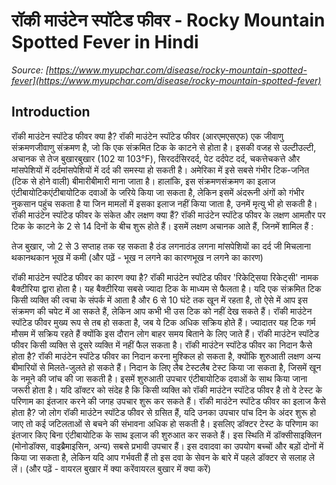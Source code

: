 # रॉकी माउंटेन स्पॉटेड फीवर - Rocky Mountain Spotted Fever in Hindi
_Source: [https://www.myupchar.com/disease/rocky-mountain-spotted-fever](https://www.myupchar.com/disease/rocky-mountain-spotted-fever)_

## Introduction
रॉकी माउंटेन स्पॉटेड फीवर क्या है?
रॉकी माउंटेन स्पॉटेड फीवर (आरएमएसएफ) एक जीवाणु संक्रमणजीवाणु संक्रमण है, जो कि एक संक्रमित टिक के काटने से होता है। इसकी वजह से उल्टीउल्टी, अचानक से तेज बुखारबुखार (102 या 103°F), सिरदर्दसिरदर्द, पेट दर्दपेट दर्द, चकत्तेचकत्ते और मांसपेशियों में दर्दमांसपेशियों में दर्द की समस्या हो सकती है। अमेरिका में इसे सबसे गंभीर टिक-जनित (टिक से होने वाली) बीमारीबीमारी माना जाता है।
हालांकि, इस संक्रमणसंक्रमण का इलाज एंटीबायोटिकएंटीबायोटिक दवाओं के जरिये किया जा सकता है, लेकिन इसमें अंदरूनी अंगों को गंभीर नुकसान पहुंच सकता है या जिन मामलों में इसका इलाज नहीं किया जाता है, उनमें मृत्यु भी हो सकती है।
रॉकी माउंटेन स्पॉटेड फीवर के संकेत और लक्षण क्या हैं?
रॉकी माउंटेन स्पॉटेड फीवर के लक्षण आमतौर पर टिक के काटने के 2 से 14 दिनों के बीच शुरू होते हैं। इसमें लक्षण अचानक आते हैं, जिनमें शामिल हैं :

तेज बुखार, जो 2 से 3 सप्ताह तक रह सकता है
ठंड लगनाठंड लगना
मांसपेशियों का दर्द
जी मिचलाना
थकानथकान
भूख में कमी (और पढ़ें - भूख न लगने का कारणभूख न लगने का कारण)

रॉकी माउंटेन स्पॉटेड फीवर का कारण क्या है?
रॉकी माउंटेन स्पॉटेड फीवर 'रिकेट्सिया रिकेट्सी' नामक बैक्टीरिया द्वारा होता है। यह बैक्टीरिया सबसे ज्यादा टिक के माध्यम से फैलता है। यदि एक संक्रमित टिक किसी व्यक्ति की त्वचा के संपर्क में आता है और 6 से 10 घंटे तक खून में रहता है, तो ऐसे में आप इस संक्रमण की चपेट में आ सकते हैं, लेकिन आप कभी भी उस टिक को नहीं देख सकते हैं।
रॉकी माउंटेन स्पॉटेड फीवर मुख्य रूप से तब हो सकता है, जब ये टिक अधिक सक्रिय होते हैं। ज्यादातर यह टिक गर्म मौसम में सक्रिय रहते हैं क्योंकि इस दौरान लोग बाहर समय बिताने के लिए जाते हैं। रॉकी माउंटेन स्पॉटेड फीवर किसी व्यक्ति से दूसरे व्यक्ति में नहीं फैल सकता है।
रॉकी माउंटेन स्पॉटेड फीवर का निदान कैसे होता है?
रॉकी माउंटेन स्पॉटेड फीवर का निदान करना मुश्किल हो सकता है, क्योंकि शुरुआती लक्षण अन्य बीमारियों से मिलते-जुलते हो सकते हैं।
निदान के लिए लैब टेस्टलैब टेस्ट किया जा सकता है, जिसमें खून के नमूने की जांच की जा सकती है। इसमें शुरुआती उपचार एंटीबायोटिक दवाओं के साथ किया जाना जरूरी होता है। यदि डॉक्टर को संदेह है कि किसी व्यक्ति को रॉकी माउंटेन स्पॉटेड फीवर है तो वे टेस्ट के परिणाम का इंतजार करने की जगह उपचार शुरू कर सकते हैं।
रॉकी माउंटेन स्पॉटेड फीवर का इलाज कैसे होता है?
जो लोग रॉकी माउंटेन स्पॉटेड फीवर से ग्रसित हैं, यदि उनका उपचार पांच दिन के अंदर शुरू हो जाए तो कई जटिलताओं से बचने की संभावना अधिक हो सकती है। इसलिए डॉक्टर टेस्ट के परिणाम का इंतजार किए बिना एंटीबायोटिक के साथ इलाज की शुरुआत कर सकते हैं।
इस स्थिति में डॉक्सीसाइक्लिन (मोनोडॉक्स, वाइब्रैमाइसिन, अन्य) सबसे प्रभावी उपचार हैं। इस दवादवा का उपयोग बच्चों और बड़ों दोनों में किया जा सकता है, लेकिन यदि आप गर्भवती हैं तो इस दवा के सेवन के बारे में पहले डॉक्टर से सलाह ले लें।
(और पढ़ें - वायरल बुखार में क्या करेंवायरल बुखार में क्या करें)

